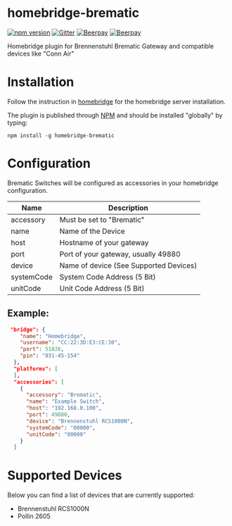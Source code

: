 # homebridge-brematic
[![npm version](https://badge.fury.io/js/homebridge-brematic.svg)](https://badge.fury.io/js/homebridge-brematic)
[![Gitter](https://badges.gitter.im/cvieth/homebridge-brematic.svg)](https://gitter.im/cvieth/homebridge-brematic?utm_source=badge&utm_medium=badge&utm_campaign=pr-badge&utm_content=body_badge)
[![Beerpay](https://beerpay.io/cvieth/homebridge-brematic/badge.svg?style=beer)](https://beerpay.io/cvieth/homebridge-brematic)
[![Beerpay](https://beerpay.io/cvieth/homebridge-brematic/make-wish.svg)](https://beerpay.io/cvieth/homebridge-brematic?focus=wish)

Homebridge plugin for Brennenstuhl Brematic Gateway and compatible devices like "Conn Air"

# Installation
Follow the instruction in [homebridge](https://www.npmjs.com/package/homebridge) for the
homebridge server installation.

The plugin is published through [NPM](https://www.npmjs.com/package/homebridge-brematic) and
should be installed "globally" by typing:

    npm install -g homebridge-brematic

# Configuration

Brematic Switches will be configured as accessories in your homebridge configuration.

| Name | Description |
| --- | --- |
| accessory | Must be set to "Brematic" |
| name | Name of the Device |
| host | Hostname of your gateway |
| port | Port of your gateway, usually 49880 |
| device | Name of device (See Supported Devices) |
| systemCode | System Code Address (5 Bit) |
| unitCode | Unit Code Address (5 Bit) |

## Example:
```json
 "bridge": {
    "name": "Homebridge",
    "username": "CC:22:3D:E3:CE:30",
    "port": 51826,
    "pin": "031-45-154"
  },
  "platforms": [
  ],
  "accessories": [
    {
      "accessory": "Brematic",
      "name": "Example Switch",
      "host": "192.168.0.100",
      "port": 49880,
      "device": "Brennenstuhl RCS1000N",
      "systemCode": "00000",
      "unitCode": "00000" 
    }
  ]
```

# Supported Devices

Below you can find a list of devices that are currently supported:

  * Brennenstuhl RCS1000N
  * Pollin 2605

